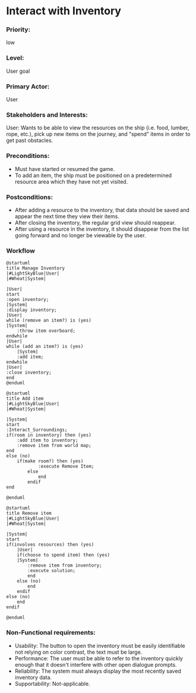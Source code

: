 # Interact with Inventory

### Priority:
low
### Level:
User goal
### Primary Actor:
User

### Stakeholders and Interests:
<p>
User: Wants to be able to view the resources on the ship (i.e. food, lumber, rope, etc.), 
pick up new items on the journey, and "spend" items in order to get past obstacles.</p>

### Preconditions:

<ul>
<li>Must have started or resumed the game. </li>
<li>To add an item, the ship must be positioned on a predetermined resource area which they have
not yet visited.</li>
</ul>

### Postconditions:

<ul>
<li>After adding a resource to the inventory, that data should be saved and appear the next time
they view their items.</li>
<li>After closing the inventory, the regular grid view should reappear.</li>
<li>After using a resource in the inventory, it should disappear from the list going forward
and no longer be viewable by the user.</li>
</ul>

### Workflow
```PlantUML
@startuml
title Manage Inventory
|#LightSkyBlue|User|
|#Wheat|System|

|User|
start
:open inventory;
|System|
:display inventory;
|User|
while (remove an item?) is (yes)
|System|
    :throw item overboard;
endwhile
|User|
while (add an item?) is (yes)
    |System|
    :add item;
endwhile
|User|
:close inventory;
end
@enduml
```
```PlantUML
@startuml
title Add item
|#LightSkyBlue|User|
|#Wheat|System|

|System|
start
:Interact_Surroundings;
if(room in inventory) then (yes)
    :add item to inventory;
    :remove item from world map;
end
else (no)
    if(make room?) then (yes)
            :execute Remove Item;
        else
            end
        endif 
end
    
@enduml
```
```PlantUML
@startuml
title Remove item
|#LightSkyBlue|User|
|#Wheat|System|

|System|
start
if(involves resources) then (yes)
    |User|
    if(choose to spend item) then (yes)
    |System|
        :remove item from inventory;
        :execute solution;
        end
    else (no)
        end
    endif
else (no)
    end
endif
    
@enduml
```

### Non-Functional requirements:
<ul>
<li>Usability: The button to open the inventory must be easily identifiable not relying on color
contrast, the text must be large.</li>
<li>Performance: The user must be able to refer to the inventory quickly enough that it doesn't interfere
with other open dialogue prompts.</li>
<li>Reliability: The system must always display the most recently saved inventory data.</li>
<li>Supportability: Not-applicable. </li>
</ul>